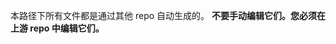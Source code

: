 <!-- All files in this directory are auto-generated from other repos. **Do not edit them manually. You must edit them in their upstream repo.** -->
本路径下所有文件都是通过其他 repo 自动生成的。 **不要手动编辑它们。您必须在上游 repo 中编辑它们。**

